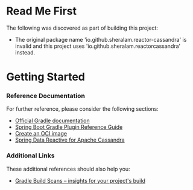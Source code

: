 # Read Me First
The following was discovered as part of building this project:

* The original package name 'io.github.sheralam.reactor-cassandra' is invalid and this project uses 'io.github.sheralam.reactorcassandra' instead.

# Getting Started

### Reference Documentation
For further reference, please consider the following sections:

* [Official Gradle documentation](https://docs.gradle.org)
* [Spring Boot Gradle Plugin Reference Guide](https://docs.spring.io/spring-boot/docs/2.3.4.RELEASE/gradle-plugin/reference/html/)
* [Create an OCI image](https://docs.spring.io/spring-boot/docs/2.3.4.RELEASE/gradle-plugin/reference/html/#build-image)
* [Spring Data Reactive for Apache Cassandra](https://docs.spring.io/spring-boot/docs/2.3.4.RELEASE/reference/htmlsingle/#boot-features-cassandra)

### Additional Links
These additional references should also help you:

* [Gradle Build Scans – insights for your project's build](https://scans.gradle.com#gradle)


